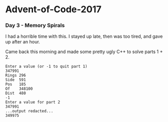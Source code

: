 # Advent-of-Code-2017

### Day 3 - Memory Spirals

I had a horrible time with this. I stayed up late, then was too tired, and gave up
after an hour.

Came back this morning and made some pretty ugly C++ to solve parts 1 + 2.

```
Enter a value (or -1 to quit part 1)
347991
Rings 296
Side  591
Pos   185
Of    348100
Dist  480
-1
Enter a value for part 2
347991
...output redacted...
349975
```
